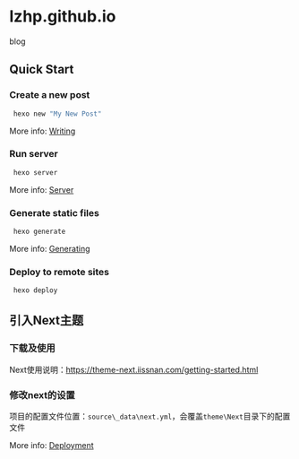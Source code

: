 # lzhp.github.io

blog

## Quick Start

### Create a new post

``` bash
 hexo new "My New Post"
```

More info: [Writing](https://hexo.io/docs/writing.html)

### Run server

``` bash
 hexo server
```

More info: [Server](https://hexo.io/docs/server.html)

### Generate static files

``` bash
 hexo generate
```

More info: [Generating](https://hexo.io/docs/generating.html)

### Deploy to remote sites

``` bash
 hexo deploy
```

## 引入Next主题

### 下载及使用

Next使用说明：https://theme-next.iissnan.com/getting-started.html

### 修改next的设置

项目的配置文件位置：`source\_data\next.yml`，会覆盖`theme\Next`目录下的配置文件

More info: [Deployment](https://hexo.io/docs/deployment.html)